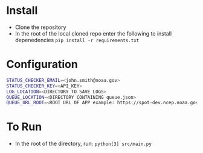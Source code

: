 # Install
- Clone the repository
- In the root of the local cloned repo enter the following to install depenedencies
`pip install -r requirements.txt`

# Configuration
```bash
STATUS_CHECKER_EMAIL=<john.smith@noaa.gov>
STATUS_CHECKER_KEY=<API_KEY>
LOG_LOCATION=<DIRECTORY TO SAVE LOGS>
QUEUE_LOCATION=<DIRECTORY CONTAINING queue.json>
QUEUE_URL_ROOT=<ROOT URL OF APP example: https://spot-dev.ncep.noaa.gov">
```

# To Run
- In the root of the directory, run:
`python[3] src/main.py`
